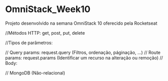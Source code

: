 # OmniStack_Week10
Projeto desenvolvido na semana OmniStack 10 oferecido pela Rocketseat

//Métodos HTTP: get, post, put, delete

//Tipos de parâmetros:

// Query params: request.query (Filtros, ordenação, páginação, ...)
// Route params: request.params (Identificar um recurso na alteração ou remoção)
// Body: 

// MongoDB (Não-relacional)

